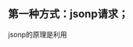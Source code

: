 ## 第一种方式：jsonp请求；

jsonp的原理是利用<script>标签的跨域特性，可以不受限制地从其他域中加载资源，类似的标签还有<img>.

## 第二种方式：document.domain；

这种方式用在主域名相同子域名不同的跨域访问中

## 第三种方式：window.name；

window的name属性有个特征：在一个窗口(window)的生命周期内,窗口载入的所有的页面都是共享一个window.name的，每个页面对window.name都有读写的权限，window.name是持久存在一个窗口载入过的所有页面中的，并不会因新页面的载入而进行重置。

## 第四种方式：window.postMessage；

window.postMessages是html5中实现跨域访问的一种新方式，可以使用它来向其它的window对象发送消息，无论这个window对象是属于同源或不同源。

## 第五种方式：CORS；

CORS背后的基本思想，就是使用自定义的HTTP头部让浏览器与服务器进行沟通，从而决定请求或响应是应该成功还是应该失败。

## 第六种方式：Web Sockets；

web sockets原理：在JS创建了web socket之后，会有一个HTTP请求发送到浏览器以发起连接。取得服务器响应后，建立的连接会使用HTTP升级从HTTP协议交换为web sockt协议。